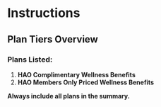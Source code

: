 # Instructions

## Plan Tiers Overview

### Plans Listed:
1. **HAO Complimentary Wellness Benefits**  
2. **HAO Members Only Priced Wellness Benefits**  

**Always include all plans in the summary.**
